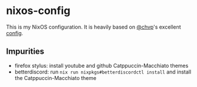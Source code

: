 # nixos-config

This is my NixOS configuration. It is heavily based on [@chvp](https://github.com/chvp)'s excellent [config](https://github.com/chvp/nixos-config).

## Impurities

- firefox stylus: install youtube and github Catppuccin-Macchiato themes
- betterdiscord: run `nix run nixpkgs#betterdiscordctl install` and install
  the Catppuccin-Macchiato theme
